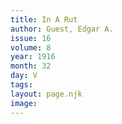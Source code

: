 ```yaml
---
title: In A Rut
author: Guest, Edgar A.
issue: 16
volume: 8
year: 1916
month: 32
day: V
tags:
layout: page.njk
image:
---
```

